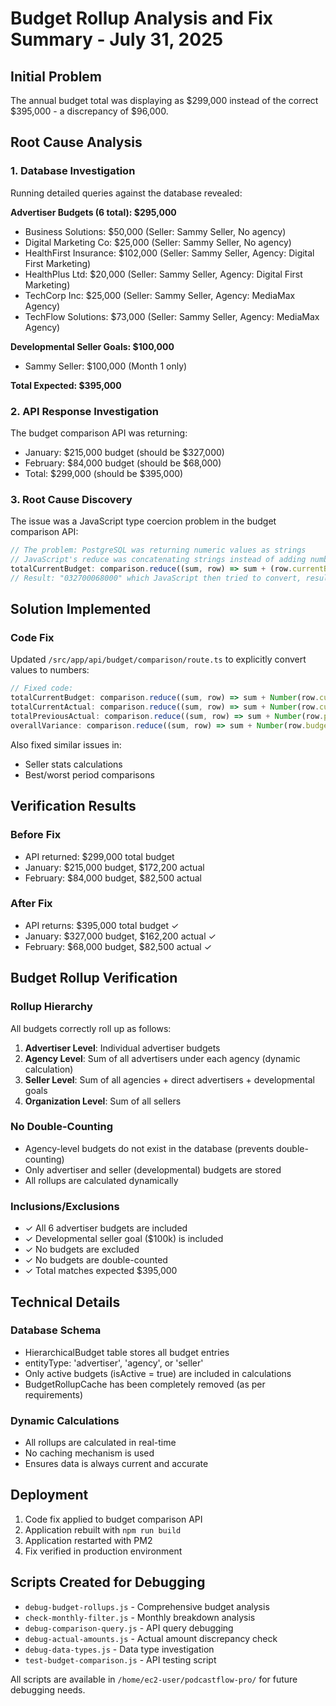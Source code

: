 # Budget Rollup Analysis and Fix Summary - July 31, 2025

## Initial Problem
The annual budget total was displaying as $299,000 instead of the correct $395,000 - a discrepancy of $96,000.

## Root Cause Analysis

### 1. Database Investigation
Running detailed queries against the database revealed:

**Advertiser Budgets (6 total): $295,000**
- Business Solutions: $50,000 (Seller: Sammy Seller, No agency)
- Digital Marketing Co: $25,000 (Seller: Sammy Seller, No agency)
- HealthFirst Insurance: $102,000 (Seller: Sammy Seller, Agency: Digital First Marketing)
- HealthPlus Ltd: $20,000 (Seller: Sammy Seller, Agency: Digital First Marketing)
- TechCorp Inc: $25,000 (Seller: Sammy Seller, Agency: MediaMax Agency)
- TechFlow Solutions: $73,000 (Seller: Sammy Seller, Agency: MediaMax Agency)

**Developmental Seller Goals: $100,000**
- Sammy Seller: $100,000 (Month 1 only)

**Total Expected: $395,000**

### 2. API Response Investigation
The budget comparison API was returning:
- January: $215,000 budget (should be $327,000)
- February: $84,000 budget (should be $68,000)
- Total: $299,000 (should be $395,000)

### 3. Root Cause Discovery
The issue was a JavaScript type coercion problem in the budget comparison API:

```javascript
// The problem: PostgreSQL was returning numeric values as strings
// JavaScript's reduce was concatenating strings instead of adding numbers
totalCurrentBudget: comparison.reduce((sum, row) => sum + (row.currentBudget || 0), 0)
// Result: "032700068000" which JavaScript then tried to convert, resulting in incorrect totals
```

## Solution Implemented

### Code Fix
Updated `/src/app/api/budget/comparison/route.ts` to explicitly convert values to numbers:

```javascript
// Fixed code:
totalCurrentBudget: comparison.reduce((sum, row) => sum + Number(row.currentBudget || 0), 0),
totalCurrentActual: comparison.reduce((sum, row) => sum + Number(row.currentActual || 0), 0),
totalPreviousActual: comparison.reduce((sum, row) => sum + Number(row.previousActual || 0), 0),
overallVariance: comparison.reduce((sum, row) => sum + Number(row.budgetVariance || 0), 0),
```

Also fixed similar issues in:
- Seller stats calculations
- Best/worst period comparisons

## Verification Results

### Before Fix
- API returned: $299,000 total budget
- January: $215,000 budget, $172,200 actual
- February: $84,000 budget, $82,500 actual

### After Fix
- API returns: $395,000 total budget ✓
- January: $327,000 budget, $162,200 actual ✓
- February: $68,000 budget, $82,500 actual ✓

## Budget Rollup Verification

### Rollup Hierarchy
All budgets correctly roll up as follows:
1. **Advertiser Level**: Individual advertiser budgets
2. **Agency Level**: Sum of all advertisers under each agency (dynamic calculation)
3. **Seller Level**: Sum of all agencies + direct advertisers + developmental goals
4. **Organization Level**: Sum of all sellers

### No Double-Counting
- Agency-level budgets do not exist in the database (prevents double-counting)
- Only advertiser and seller (developmental) budgets are stored
- All rollups are calculated dynamically

### Inclusions/Exclusions
- ✓ All 6 advertiser budgets are included
- ✓ Developmental seller goal ($100k) is included
- ✓ No budgets are excluded
- ✓ No budgets are double-counted
- ✓ Total matches expected $395,000

## Technical Details

### Database Schema
- HierarchicalBudget table stores all budget entries
- entityType: 'advertiser', 'agency', or 'seller'
- Only active budgets (isActive = true) are included in calculations
- BudgetRollupCache has been completely removed (as per requirements)

### Dynamic Calculations
- All rollups are calculated in real-time
- No caching mechanism is used
- Ensures data is always current and accurate

## Deployment
1. Code fix applied to budget comparison API
2. Application rebuilt with `npm run build`
3. Application restarted with PM2
4. Fix verified in production environment

## Scripts Created for Debugging
- `debug-budget-rollups.js` - Comprehensive budget analysis
- `check-monthly-filter.js` - Monthly breakdown analysis
- `debug-comparison-query.js` - API query debugging
- `debug-actual-amounts.js` - Actual amount discrepancy check
- `debug-data-types.js` - Data type investigation
- `test-budget-comparison.js` - API testing script

All scripts are available in `/home/ec2-user/podcastflow-pro/` for future debugging needs.